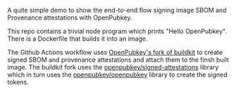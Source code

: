 A quite simple demo to show the end-to-end flow signing image SBOM and Provenance attestations with OpenPubkey.

This repo contains a trivial node program which prints "Hello OpenPubkey". There is a Dockerfile that builds it
into an image.

The Github Actions workflow uses [OpenPubkey's fork of buildkit](https://github.com/openpubkey/buildkit) to create signed SBOM and provenance attestations
and attach them to the finsh built image. The buildkit fork uses the [openpubkey/signed-attestations](https://github.com/openpubkey/signed-attestations) library which
in turn uses the [openpubkey/openpubkey](https://github.com/openpubkey/openpubkey) library to create the signed tokens.
